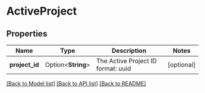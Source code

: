 # ActiveProject

## Properties

Name | Type | Description | Notes
------------ | ------------- | ------------- | -------------
**project_id** | Option<**String**> | The Active Project ID  format: uuid | [optional]

[[Back to Model list]](../README.md#documentation-for-models) [[Back to API list]](../README.md#documentation-for-api-endpoints) [[Back to README]](../README.md)


